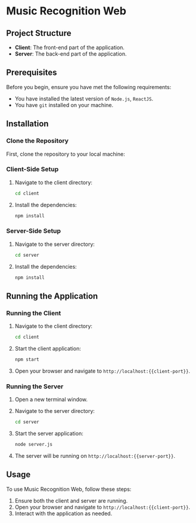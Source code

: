# Music Recognition Web

## Project Structure
- **Client**: The front-end part of the application.
- **Server**: The back-end part of the application.

## Prerequisites
Before you begin, ensure you have met the following requirements:
- You have installed the latest version of `Node.js`, `ReactJS`.
- You have `git` installed on your machine.

## Installation

### Clone the Repository
First, clone the repository to your local machine:

### Client-Side Setup
1. Navigate to the client directory:
    ```bash
    cd client
    ```

2. Install the dependencies:
    ```bash
    npm install
    ```

### Server-Side Setup
1. Navigate to the server directory:
    ```bash
    cd server
    ```

2. Install the dependencies:
    ```bash
    npm install
    ```

## Running the Application

### Running the Client
1. Navigate to the client directory:
    ```bash
    cd client
    ```

2. Start the client application:
    ```bash
    npm start
    ```

3. Open your browser and navigate to `http://localhost:{{client-port}}`.

### Running the Server
1. Open a new terminal window.

2. Navigate to the server directory:
    ```bash
    cd server
    ```

3. Start the server application:
    ```bash
    node server.js
    ```

4. The server will be running on `http://localhost:{{server-port}}`.

## Usage
To use Music Recognition Web, follow these steps:

1. Ensure both the client and server are running.
2. Open your browser and navigate to `http://localhost:{{client-port}}`.
3. Interact with the application as needed.
